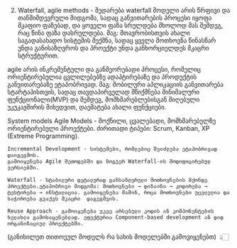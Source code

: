 2. Waterfall, agile methods - შედარება
   waterfall მოდელი არის წრფივი და თანმიმდევრული მიდგომა, სადაც განვითარების პროცესი იყოფა მკაფიო ფაზებად, და ყოველი ფაზა სრულდება მხოლოდ მას შემდეგ, რაც წინა ფაზა დასრულდება.
   მაგ: მთავრობისთვის ახალი საგადასახადო სისტემის შექმნა, სადაც ყველა მოთხოვნა წინასწარ უნდა განისაზღვროს და პროექტი უნდა განხორციელდეს მკაცრი სტრუქტურით.

agile არის ინკრემენტული და განმეორებადი პროცესი, რომელიც ორიენტირებულია ცვლილებებზე ადაპტირებაზე და პროდუქტის განვითარებაზე ეტაპობრივად.
მაგ: მობილური აპლიკაციის განვითარება სტარტაპისთვის, სადაც თავდაპირველად შწიქმნება მინიმალური ფუნქციონალი(MVP) და შემდეგ, მომხმარებლებისგან მიღებული უკუკავშირის მიხედვით, დაემატება ახალი ფუნქციები.

System models
Agile Models - მოქნილი, ცვალებადი, მომხმარებელზე ორიენტირებული პროექტები.
ძირითადი ტიპები: Scrum, Kanban, XP (Extreme Programming).

    Incremental Development - სისტემები, რომლებიც შეიძლება ეტაპობრივად დაიგეგმოს.
    გამოიყენება Agile მეთოდებში და ზოგჯერ Waterfall-ის მოდიფიცირებულ ვერსიებში.

    Waterfall - სტაბილური დეტალურად განსაზღვრული მოთხოვნების მქონდე პროექტები.ეტაპობრივი მიდგომა: მოთხოვნები → დიზაინი → კოდირება → ტესტირება → ინსტალაცია. გამოიყენება მაშინ, როცა მოთხოვნები უცვლელია და საჭიროება გვაქვს მკაცრი 	დაგეგმვის.

    Reuse Approach - გამოიყენება უკვე არსებული კოდის ან კომპონენტების ხელახლა გამოსაყენებლად. ეფექტურია Component-based development ან დიდ ორგანიზაციულ პროექტებში.

(განიხილეთ თითოეულ მოდელს რა სახის მოდელებში გამოვიყენებთ)  👆🏻
